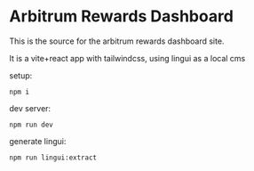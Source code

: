 # Arbitrum Rewards Dashboard


This is the source for the arbitrum rewards dashboard site.

It is a vite+react app with tailwindcss, using lingui as a local cms

setup:
```
npm i
```

dev server:
```
npm run dev
```

generate lingui:
```
npm run lingui:extract
```
